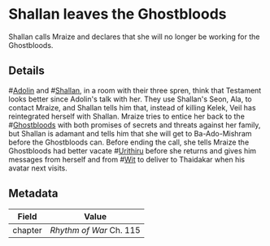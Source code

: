 # Shallan leaves the Ghostbloods
Shallan calls Mraize and declares that she will no longer be working for the Ghostbloods.

## Details
#[Adolin](adolin) and #[Shallan](shallan), in a room with their three spren, think that Testament looks better since Adolin's talk with her. They use Shallan's Seon, Ala, to contact Mraize, and Shallan tells him that, instead of killing Kelek, Veil has reintegrated herself with Shallan. Mraize tries to entice her back to the #[Ghostbloods](ghostbloods) with both promises of secrets and threats against her family, but Shallan is adamant and tells him that she will get to Ba-Ado-Mishram before the Ghostbloods can. Before ending the call, she tells Mraize the Ghostbloods had better vacate #[Urithiru](urithiru) before she returns and gives him messages from herself and from #[Wit](wit) to deliver to Thaidakar when his avatar next visits.

## Metadata
| Field | Value |
| ----- | ----- |
| chapter | *Rhythm of War* Ch. 115|